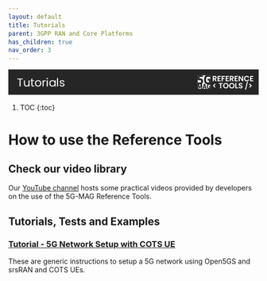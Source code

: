 ```yaml
---
layout: default
title: Tutorials
parent: 3GPP RAN and Core Platforms
has_children: true
nav_order: 3
---
```

<img src="../../assets/images/Banner_Tutorials.png" /> 

1. TOC
{:toc}

# How to use the Reference Tools

## Check our video library
Our [YouTube channel](https://www.youtube.com/@5GMAG) hosts some practical videos provided by developers on the use of the 5G-MAG Reference Tools.

## Tutorials, Tests and Examples

### [Tutorial - 5G Network Setup with COTS UE](./tutorials/5gnetwork.html)
These are generic instructions to setup a 5G network using Open5GS and srsRAN and COTS UEs.
